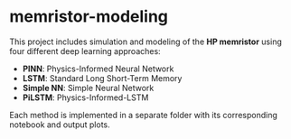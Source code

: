 # memristor-modeling

This project includes simulation and modeling of the **HP memristor** using four different deep learning approaches:

- **PINN**: Physics-Informed Neural Network  
- **LSTM**: Standard Long Short-Term Memory  
- **Simple NN**: Simple Neural Network 
- **PiLSTM**: Physics-Informed-LSTM

Each method is implemented in a separate folder with its corresponding notebook and output plots.
